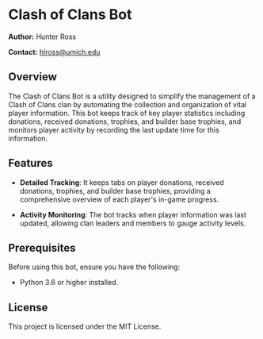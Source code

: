 # Clash of Clans Bot

**Author:** Hunter Ross

**Contact:** hlross@umich.edu

## Overview

The Clash of Clans Bot is a utility designed to simplify the management of a Clash of Clans clan by automating the collection and organization of vital player information. This bot keeps track of key player statistics including donations, received donations, trophies, and builder base trophies, and monitors player activity by recording the last update time for this information.

## Features

- **Detailed Tracking**: It keeps tabs on player donations, received donations, trophies, and builder base trophies, providing a comprehensive overview of each player's in-game progress.

- **Activity Monitoring**: The bot tracks when player information was last updated, allowing clan leaders and members to gauge activity levels.

## Prerequisites

Before using this bot, ensure you have the following:

- Python 3.6 or higher installed.

## License

This project is licensed under the MIT License.
